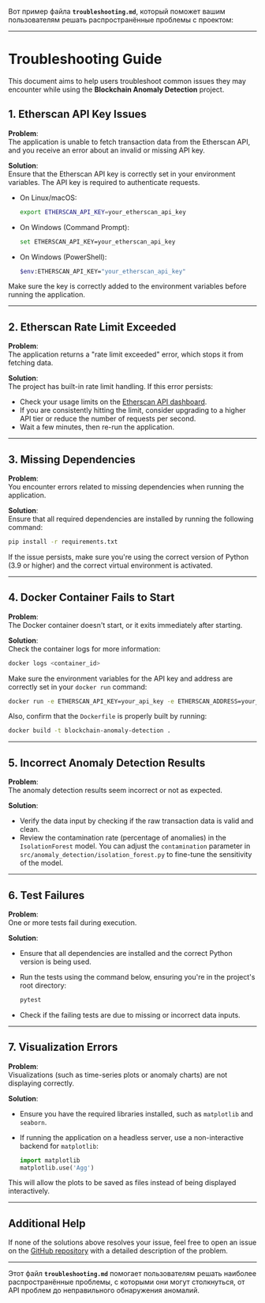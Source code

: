 Вот пример файла **`troubleshooting.md`**, который поможет вашим пользователям решать распространённые проблемы с проектом:

---

# Troubleshooting Guide

This document aims to help users troubleshoot common issues they may encounter while using the **Blockchain Anomaly Detection** project.

## 1. Etherscan API Key Issues

**Problem**:  
The application is unable to fetch transaction data from the Etherscan API, and you receive an error about an invalid or missing API key.

**Solution**:  
Ensure that the Etherscan API key is correctly set in your environment variables. The API key is required to authenticate requests.

- On Linux/macOS:
  ```bash
  export ETHERSCAN_API_KEY=your_etherscan_api_key
  ```

- On Windows (Command Prompt):
  ```bash
  set ETHERSCAN_API_KEY=your_etherscan_api_key
  ```

- On Windows (PowerShell):
  ```bash
  $env:ETHERSCAN_API_KEY="your_etherscan_api_key"
  ```

Make sure the key is correctly added to the environment variables before running the application.

---

## 2. Etherscan Rate Limit Exceeded

**Problem**:  
The application returns a "rate limit exceeded" error, which stops it from fetching data.

**Solution**:  
The project has built-in rate limit handling. If this error persists:
- Check your usage limits on the [Etherscan API dashboard](https://etherscan.io/myapikey).
- If you are consistently hitting the limit, consider upgrading to a higher API tier or reduce the number of requests per second.
- Wait a few minutes, then re-run the application.

---

## 3. Missing Dependencies

**Problem**:  
You encounter errors related to missing dependencies when running the application.

**Solution**:  
Ensure that all required dependencies are installed by running the following command:

```bash
pip install -r requirements.txt
```

If the issue persists, make sure you're using the correct version of Python (3.9 or higher) and the correct virtual environment is activated.

---

## 4. Docker Container Fails to Start

**Problem**:  
The Docker container doesn't start, or it exits immediately after starting.

**Solution**:  
Check the container logs for more information:

```bash
docker logs <container_id>
```

Make sure the environment variables for the API key and address are correctly set in your `docker run` command:

```bash
docker run -e ETHERSCAN_API_KEY=your_api_key -e ETHERSCAN_ADDRESS=your_address -p 80:80 blockchain-anomaly-detection
```

Also, confirm that the `Dockerfile` is properly built by running:

```bash
docker build -t blockchain-anomaly-detection .
```

---

## 5. Incorrect Anomaly Detection Results

**Problem**:  
The anomaly detection results seem incorrect or not as expected.

**Solution**:  
- Verify the data input by checking if the raw transaction data is valid and clean.
- Review the contamination rate (percentage of anomalies) in the `IsolationForest` model. You can adjust the `contamination` parameter in `src/anomaly_detection/isolation_forest.py` to fine-tune the sensitivity of the model.

---

## 6. Test Failures

**Problem**:  
One or more tests fail during execution.

**Solution**:  
- Ensure that all dependencies are installed and the correct Python version is being used.
- Run the tests using the command below, ensuring you're in the project's root directory:
  
  ```bash
  pytest
  ```

- Check if the failing tests are due to missing or incorrect data inputs.

---

## 7. Visualization Errors

**Problem**:  
Visualizations (such as time-series plots or anomaly charts) are not displaying correctly.

**Solution**:  
- Ensure you have the required libraries installed, such as `matplotlib` and `seaborn`.
- If running the application on a headless server, use a non-interactive backend for `matplotlib`:
  
  ```python
  import matplotlib
  matplotlib.use('Agg')
  ```

This will allow the plots to be saved as files instead of being displayed interactively.

---

## Additional Help

If none of the solutions above resolves your issue, feel free to open an issue on the [GitHub repository](https://github.com/dkrizhanovskyi/blockchain-anomaly-detection/issues) with a detailed description of the problem.

---

Этот файл **`troubleshooting.md`** помогает пользователям решать наиболее распространённые проблемы, с которыми они могут столкнуться, от API проблем до неправильного обнаружения аномалий.